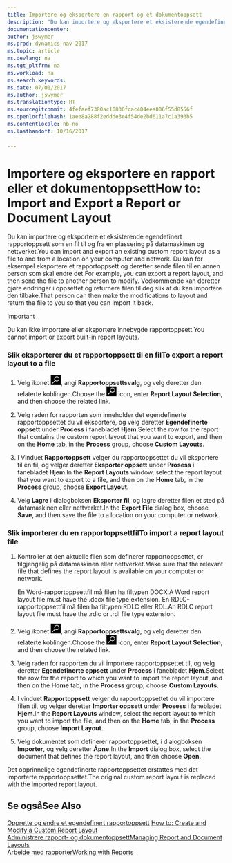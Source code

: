 ```yaml
---
title: Importere og eksportere en rapport og et dokumentoppsett
description: "Du kan importere og eksportere et eksisterende egendefinert rapportoppsett som en fil til og fra en plassering på datamaskinen og nettverket."
documentationcenter: 
author: jswymer
ms.prod: dynamics-nav-2017
ms.topic: article
ms.devlang: na
ms.tgt_pltfrm: na
ms.workload: na
ms.search.keywords: 
ms.date: 07/01/2017
ms.author: jswymer
ms.translationtype: HT
ms.sourcegitcommit: 4fefaef7380ac10836fcac404eea006f55d8556f
ms.openlocfilehash: 1aee8a288f2eddde3e4f54de2bd611a7c1a393b5
ms.contentlocale: nb-no
ms.lasthandoff: 10/16/2017

---
```

# <a name="how-to-import-and-export-a-report-or-document-layout"></a><span data-ttu-id="40e23-103">Importere og eksportere en rapport eller et dokumentoppsett</span><span class="sxs-lookup"><span data-stu-id="40e23-103">How to: Import and Export a Report or Document Layout</span></span>
<span data-ttu-id="40e23-104">Du kan importere og eksportere et eksisterende egendefinert rapportoppsett som en fil til og fra en plassering på datamaskinen og nettverket.</span><span class="sxs-lookup"><span data-stu-id="40e23-104">You can import and export an existing custom report layout as a file to and from a location on your computer and network.</span></span> <span data-ttu-id="40e23-105">Du kan for eksempel eksportere et rapportoppsett og deretter sende filen til en annen person som skal endre det.</span><span class="sxs-lookup"><span data-stu-id="40e23-105">For example, you can export a report layout, and then send the file to another person to modify.</span></span> <span data-ttu-id="40e23-106">Vedkommende kan deretter gjøre endringer i oppsettet og returnere filen til deg slik at du kan importere den tilbake.</span><span class="sxs-lookup"><span data-stu-id="40e23-106">That person can then make the modifications to layout and return the file to you so that you can import it back.</span></span>  
  
> [!IMPORTANT]  
>  <span data-ttu-id="40e23-107">Du kan ikke importere eller eksportere innebygde rapportoppsett.</span><span class="sxs-lookup"><span data-stu-id="40e23-107">You cannot import or export built-in report layouts.</span></span>  
  
### <a name="to-export-a-report-layout-to-a-file"></a><span data-ttu-id="40e23-108">Slik eksporterer du et rapportoppsett til en fil</span><span class="sxs-lookup"><span data-stu-id="40e23-108">To export a report layout to a file</span></span>  
  
1.  <span data-ttu-id="40e23-109">Velg ikonet ![Søk etter side eller rapport](media/ui-search/search_small.png "Søk etter side eller rapport"), angi **Rapportoppsettsvalg**, og velg deretter den relaterte koblingen.</span><span class="sxs-lookup"><span data-stu-id="40e23-109">Choose the ![Search for Page or Report](media/ui-search/search_small.png "Search for Page or Report icon") icon, enter **Report Layout Selection**, and then choose the related link.</span></span>  
  
2.  <span data-ttu-id="40e23-110">Velg raden for rapporten som inneholder det egendefinerte rapportoppsettet du vil eksportere, og velg deretter **Egendefinerte oppsett** under **Process** i fanebladet **Hjem**.</span><span class="sxs-lookup"><span data-stu-id="40e23-110">Select the row for the report that contains the custom report layout that you want to export, and then on the **Home** tab, in the **Process** group, choose **Custom Layouts**.</span></span>  
  
3.  <span data-ttu-id="40e23-111">I Vinduet **Rapportoppsett** velger du rapportoppsettet du vil eksportere til en fil, og velger deretter **Eksporter oppsett** under **Prosess** i fanebladet **Hjem**.</span><span class="sxs-lookup"><span data-stu-id="40e23-111">In the **Report Layouts** window, select the report layout that you want to export to a file, and then on the **Home** tab, in the **Process** group, choose **Export Layout**.</span></span>  
  
4.  <span data-ttu-id="40e23-112">Velg **Lagre** i dialogboksen **Eksporter fil**, og lagre deretter filen et sted på datamaskinen eller nettverket.</span><span class="sxs-lookup"><span data-stu-id="40e23-112">In the **Export File** dialog box, choose **Save**, and then save the file to a location on your computer or network.</span></span>  
  
### <a name="to-import-a-report-layout-file"></a><span data-ttu-id="40e23-113">Slik importerer du en rapportoppsettfil</span><span class="sxs-lookup"><span data-stu-id="40e23-113">To import a report layout file</span></span>  
  
1.  <span data-ttu-id="40e23-114">Kontroller at den aktuelle filen som definerer rapportoppsettet, er tilgjengelig på datamaskinen eller nettverket.</span><span class="sxs-lookup"><span data-stu-id="40e23-114">Make sure that the relevant file that defines the report layout is available on your computer or network.</span></span>  
  
     <span data-ttu-id="40e23-115">En Word-rapportoppsettfil må filen ha filtypen DOCX.</span><span class="sxs-lookup"><span data-stu-id="40e23-115">A Word report layout file must have the .docx file type extension.</span></span> <span data-ttu-id="40e23-116">En RDLC-rapportoppsettfil må filen ha filtypen RDLC eller RDL.</span><span class="sxs-lookup"><span data-stu-id="40e23-116">An RDLC report layout file must have the .rdlc or .rdl file type extension.</span></span>  
  
2.  <span data-ttu-id="40e23-117">Velg ikonet ![Søk etter side eller rapport](media/ui-search/search_small.png "Søk etter side eller rapport"), angi **Rapportoppsettsvalg**, og velg deretter den relaterte koblingen.</span><span class="sxs-lookup"><span data-stu-id="40e23-117">Choose the ![Search for Page or Report](media/ui-search/search_small.png "Search for Page or Report icon") icon, enter **Report Layout Selection**, and then choose the related link.</span></span>  
  
3.  <span data-ttu-id="40e23-118">Velg raden for rapporten du vil importere rapportoppsettet til, og velg deretter **Egendefinerte oppsett** under **Process** i fanebladet **Hjem**.</span><span class="sxs-lookup"><span data-stu-id="40e23-118">Select the row for the report to which you want to import the report layout, and then on the **Home** tab, in the **Process** group, choose **Custom Layouts**.</span></span>  
  
4.  <span data-ttu-id="40e23-119">I vinduet **Rapportoppsett** velger du rapportoppsettet du vil importere filen til, og velger deretter **Importer oppsett** under **Prosess** i fanebladet **Hjem**.</span><span class="sxs-lookup"><span data-stu-id="40e23-119">In the **Report Layouts** window, select the report layout to which you want to import the file, and then on the **Home** tab, in the **Process** group, choose **Import Layout**.</span></span>  
  
5.  <span data-ttu-id="40e23-120">Velg dokumentet som definerer rapportoppsettet, i dialogboksen **Importer**, og velg deretter **Åpne**.</span><span class="sxs-lookup"><span data-stu-id="40e23-120">In the **Import** dialog box, select the document that defines the report layout, and then choose **Open**.</span></span>  
  
 <span data-ttu-id="40e23-121">Det opprinnelige egendefinerte rapportoppsettet erstattes med det importerte rapportoppsettet.</span><span class="sxs-lookup"><span data-stu-id="40e23-121">The original custom report layout is replaced with the imported report layout.</span></span>  
  
## <a name="see-also"></a><span data-ttu-id="40e23-122">Se også</span><span class="sxs-lookup"><span data-stu-id="40e23-122">See Also</span></span>  
 <span data-ttu-id="40e23-123">[Opprette og endre et egendefinert rapportoppsett](ui-how-create-custom-report-layout.md) </span><span class="sxs-lookup"><span data-stu-id="40e23-123">[How to: Create and Modify a Custom Report Layout](ui-how-create-custom-report-layout.md) </span></span>  
 [<span data-ttu-id="40e23-124">Administrere rapport- og dokumentoppsett</span><span class="sxs-lookup"><span data-stu-id="40e23-124">Managing Report and Document Layouts</span></span>](ui-manage-report-layouts.md)  
 [<span data-ttu-id="40e23-125">Arbeide med rapporter</span><span class="sxs-lookup"><span data-stu-id="40e23-125">Working with Reports</span></span>](ui-work-report.md)    
